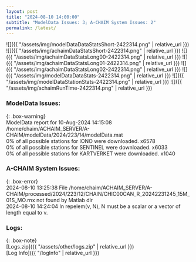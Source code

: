 ```yaml
---
layout: post
title: "2024-08-10 14:00:00"
subtitle: "ModelData Issues: 3; A-CHAIM System Issues: 2"
permalink: /latest/
---
```


![]({{ "/assets/img/modelDataDataStatsShort-2422314.png" | relative_url }})
![]({{ "/assets/img/achaimDataStatsShort-2422314.png" | relative_url }})
![]({{ "/assets/img/achaimDataStatsLong00-2422314.png" | relative_url }})
![]({{ "/assets/img/achaimDataStatsLong01-2422314.png" | relative_url }})
![]({{ "/assets/img/achaimDataStatsLong02-2422314.png" | relative_url }})
![]({{ "/assets/img/modelDataDataStats-2422314.png" | relative_url }})
![]({{ "/assets/img/modelDataStationStats-2422314.png" | relative_url }})
![]({{ "/assets/img/achaimRunTime-2422314.png" | relative_url }})


### ModelData Issues:  
  
{: .box-warning}  
 ModelData report for 10-Aug-2024 14:15:08   
 /home/chaim/ACHAIM_SERVER/A-CHAIM/modelData/2024/223/14/modelData.mat   
 0% of all possible stations for IONO were downloaded. x6578   
 0% of all possible stations for SENTINEL were downloaded. x6033   
 0% of all possible stations for KARTVERKET were downloaded. x1040   
  
### A-CHAIM System Issues:  
  
{: .box-error}  
2024-08-10 13:25:38 File /home/chaim/ACHAIM_SERVER/A-CHAIM/processed/2024/223/12/CHAIN/CHIC00CAN_R_20242231245_15M_01S_MO.rnx not found by Matlab dir  
2024-08-10 14:24:04 In repelem(v, N), N must be a scalar or a vector of length equal to v.  

### Logs:  
  
{: .box-note}  
[Logs.zip]({{ "/assets/other/logs.zip" | relative_url }})  
[Log Info]({{ "/logInfo" | relative_url }})  
